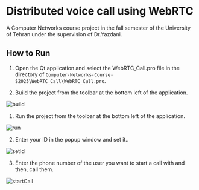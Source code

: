 # Distributed voice call using WebRTC
A Computer Networks course project in the fall semester of the University of Tehran under the supervision of Dr.Yazdani. 

## How to Run

1. Open the Qt application and select the WebRTC_Call.pro file in the directory of `Computer-Networks-Course-S2025\WebRTC_Call\WebRTC_Call.pro`.

2. Build the project from the toolbar at the bottom left of the application.

![build](https://github.com/MobinaMhr/Computer-Networks-Course-S2025/blob/main/assets/build.png)

1. Run the project from the toolbar at the bottom left of the application.

![run](https://github.com/MobinaMhr/Computer-Networks-Course-S2025/blob/main/assets/run.png)

2. Enter your ID in the popup window and set it..

![setId](https://github.com/MobinaMhr/Computer-Networks-Course-S2025/blob/main/assets/setId.png)

3. Enter the phone number of the user you want to start a call with and then, call them.

![startCall](https://github.com/MobinaMhr/Computer-Networks-Course-S2025/blob/main/assets/startCall.png)
